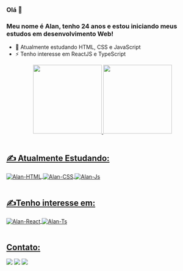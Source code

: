 <h3>Olá 👋</h3>
<h3>Meu nome é Alan, tenho 24 anos e estou iniciando meus estudos em desenvolvimento Web!</h3>

- 🔭 Atualmente estudando HTML, CSS e JavaScript
- ⚡ Tenho interesse em ReactJS e TypeScript

<div align="center">
  <a href="https://github.com/rafaballerini">
  <img height="180em" src="https://github-readme-stats.vercel.app/api?username=AStiegler&show_icons=true&theme=midnight-purple&include_all_commits=true&count_private=true"/>
  <img height="180em" src="https://github-readme-stats.vercel.app/api/top-langs/?username=AStiegler&layout=compact&langs_count=7&theme=midnight-purple"/>
</div>
  
  
  <div style="display: inline_block"><br>
    <h2> ✍️ Atualmente Estudando:</h2>
    <img align="center" alt="Alan-HTML" src="https://img.shields.io/badge/HTML5-E34F26?style=for-the-badge&logo=html5&logoColor=white">
    <img align="center" alt="Alan-CSS"  src="https://img.shields.io/badge/CSS3-1572B6?style=for-the-badge&logo=css3&logoColor=white">
    <img align="center" alt="Alan-Js"   src="https://img.shields.io/badge/JavaScript-F7DF1E?style=for-the-badge&logo=javascript&logoColor=black">
  </div>
  
  <div style="display: inline_block"><br>
    <h2>✍️Tenho interesse em: </h2>
  <img align="center" alt="Alan-React"  src="https://img.shields.io/badge/React-20232A?style=for-the-badge&logo=react&logoColor=61DAFB">
  <img align="center" alt="Alan-Ts"  src="https://img.shields.io/badge/TypeScript-007ACC?style=for-the-badge&logo=typescript&logoColor=white">
</div>
  
 
<div style="display: inline_block"><br> 
  <h2> Contato:</h2>
  <a href="https://www.linkedin.com/in/alan-stiegler-a27993217/" target="_blank"><img src="https://img.shields.io/badge/-LinkedIn-%230077B5?style=for-the-badge&logo=linkedin&logoColor=white" target="_blank"></a> 
  <a href="mailto:alanbem6@gmail.com"><img src="https://img.shields.io/badge/-Gmail-%23333?style=for-the-badge&logo=gmail&logoColor=white" target="_blank"></a>
    <a href="https://instagram.com/alanstiegler" target="_blank"><img src="https://img.shields.io/badge/-Instagram-%23E4405F?style=for-the-badge&logo=instagram&logoColor=white" target="_blank"></a>
  
  
</div>

